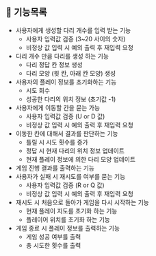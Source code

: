 ## 📝 기능목록

+ 사용자에게 생성할 다리 개수를 입력 받는 기능
  + 사용자 입력값 검증 (3~20 사이의 숫자)
  + 비정상 값 입력 시 예외 출력 후 재입력 요청
+ 다리 개수 만큼 다리를 생성 하는 기능
  + 다리 정답 칸 정보 생성
  + 다리 모양 (윗 칸, 아래 칸 모양) 생성
+ 사용자의 플레이 정보를 초기화하는 기능
  + 시도 회수
  + 성공한 다리의 위치 정보 (초기값 -1)
+ 사용자에게 이동할 칸을 묻는 가능
  + 사용자 입력값 검증 (U or D 값)
  + 비정상 값 입력 시 예외 출력 후 재입력 요청
+ 이동한 칸에 대해서 결과를 판단하는 기능
  + 틀릴 시 시도 횟수를 증가
  + 정답 시 현재 다리의 위치 정보 업데이트
  + 현재 플레이 정보에 의한 다리 모양 업데이트
+ 게임 진행 결과를 출력하는 기능
+ 사용자가 실패 시 재시도를 여부를 묻는 기능
  + 사용자 입력값 검증 (R or Q 값)
  + 비정상 값 입력 시 예외 출력 후 재입력 요청
+ 재시도 시 처음으로 돌아가 게임을 다시 시작하는 기능
  + 현재 플레이 지도를 초기화 하는 기능
  + 플레이어 위치를 초기화 하는 기능
+ 게임 종료 시 플레이 정보를 출력하는 기능
  + 게임 성공 여부를 출력
  + 총 시도한 횟수를 출력